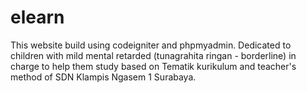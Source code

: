 # elearn
This website build using codeigniter and phpmyadmin. Dedicated to children with mild mental retarded (tunagrahita ringan - borderline) in charge to help them study based on Tematik kurikulum and teacher's method of SDN Klampis Ngasem 1 Surabaya.
